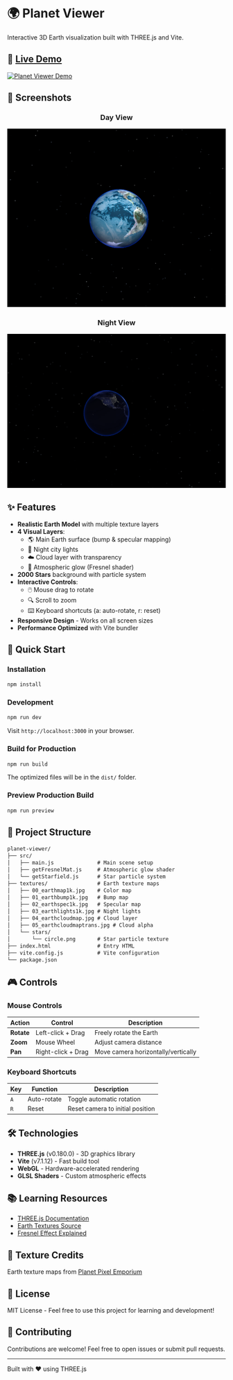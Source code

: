 # 🌍 Planet Viewer

Interactive 3D Earth visualization built with THREE.js and Vite.

## 🚀 [Live Demo](https://efe184.github.io/world-threejs/)

[![Planet Viewer Demo](https://img.shields.io/badge/demo-live-success?style=for-the-badge&logo=github)](https://efe184.github.io/world-threejs/)

## 📸 Screenshots

<div align="center">

### Day View
![Earth Day View](./public/screenshots/earth-day.png)

### Night View
![Earth Night View](./public/screenshots/earth-night.png)

</div>

## ✨ Features

- **Realistic Earth Model** with multiple texture layers
- **4 Visual Layers**:
  - 🌎 Main Earth surface (bump & specular mapping)
  - 🌃 Night city lights
  - ☁️ Cloud layer with transparency
  - 💫 Atmospheric glow (Fresnel shader)
- **2000 Stars** background with particle system
- **Interactive Controls**:
  - 🖱️ Mouse drag to rotate
  - 🔍 Scroll to zoom
  - ⌨️ Keyboard shortcuts (a: auto-rotate, r: reset)
- **Responsive Design** - Works on all screen sizes
- **Performance Optimized** with Vite bundler

## 🚀 Quick Start

### Installation

```bash
npm install
```

### Development

```bash
npm run dev
```

Visit `http://localhost:3000` in your browser.

### Build for Production

```bash
npm run build
```

The optimized files will be in the `dist/` folder.

### Preview Production Build

```bash
npm run preview
```

## 📁 Project Structure

```
planet-viewer/
├── src/
│   ├── main.js              # Main scene setup
│   ├── getFresnelMat.js     # Atmospheric glow shader
│   └── getStarfield.js      # Star particle system
├── textures/                # Earth texture maps
│   ├── 00_earthmap1k.jpg    # Color map
│   ├── 01_earthbump1k.jpg   # Bump map
│   ├── 02_earthspec1k.jpg   # Specular map
│   ├── 03_earthlights1k.jpg # Night lights
│   ├── 04_earthcloudmap.jpg # Cloud layer
│   ├── 05_earthcloudmaptrans.jpg # Cloud alpha
│   └── stars/
│       └── circle.png       # Star particle texture
├── index.html               # Entry HTML
├── vite.config.js           # Vite configuration
└── package.json

```

## 🎮 Controls

### Mouse Controls
| Action | Control | Description |
|--------|---------|-------------|
| **Rotate** | Left-click + Drag | Freely rotate the Earth |
| **Zoom** | Mouse Wheel | Adjust camera distance |
| **Pan** | Right-click + Drag | Move camera horizontally/vertically |

### Keyboard Shortcuts
| Key | Function | Description |
|-----|----------|-------------|
| `A` | Auto-rotate | Toggle automatic rotation |
| `R` | Reset | Reset camera to initial position |

## 🛠 Technologies

- **THREE.js** (v0.180.0) - 3D graphics library
- **Vite** (v7.1.12) - Fast build tool
- **WebGL** - Hardware-accelerated rendering
- **GLSL Shaders** - Custom atmospheric effects

## 📚 Learning Resources

- [THREE.js Documentation](https://threejs.org/docs/)
- [Earth Textures Source](https://planetpixelemporium.com/earth.html)
- [Fresnel Effect Explained](https://en.wikipedia.org/wiki/Fresnel_equations)

## 🎨 Texture Credits

Earth texture maps from [Planet Pixel Emporium](https://planetpixelemporium.com/earth.html)

## 📝 License

MIT License - Feel free to use this project for learning and development!

## 🤝 Contributing

Contributions are welcome! Feel free to open issues or submit pull requests.

---

Built with ❤️ using THREE.js

